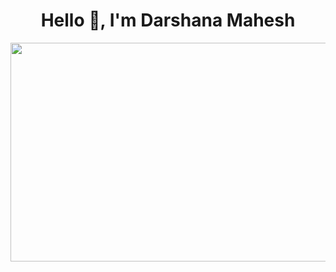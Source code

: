 <h1 align="center">Hello 👋, I'm Darshana Mahesh</h1>

<div align="center">
 <h2- 🌱 I’m currently learning #Computer Engineering at Faculty Of Engineering, University of Ruhuna </h2>
</div>

<div align="center">
  <img src="https://i.pinimg.com/originals/81/17/8b/81178b47a8598f0c81c4799f2cdd4057.gif" width="700" height="350">
</div>
